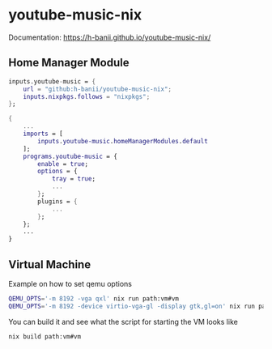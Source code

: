 # youtube-music-nix

Documentation: https://h-banii.github.io/youtube-music-nix/

## Home Manager Module

```nix
inputs.youtube-music = {
    url = "github:h-banii/youtube-music-nix";
    inputs.nixpkgs.follows = "nixpkgs";
};
```

```nix
{
    ...
    imports = [
        inputs.youtube-music.homeManagerModules.default
    ];
    programs.youtube-music = {
        enable = true;
        options = {
            tray = true;
            ...
        };
        plugins = {
            ...
        };
    };
    ...
}
```

## Virtual Machine

Example on how to set qemu options

```sh
QEMU_OPTS='-m 8192 -vga qxl' nix run path:vm#vm
QEMU_OPTS='-m 8192 -device virtio-vga-gl -display gtk,gl=on' nix run path:vm#vm
```

You can build it and see what the script for starting the VM looks like

```sh
nix build path:vm#vm
```
